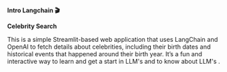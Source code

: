 **Intro Langchain  🎬**

**Celebrity Search**

This is a simple Streamlit-based web application that uses LangChain and OpenAI to fetch details about celebrities, including their birth dates and historical events that happened around their birth year. It’s a fun and interactive way to learn and get a start in LLM's and to know about LLM's .
